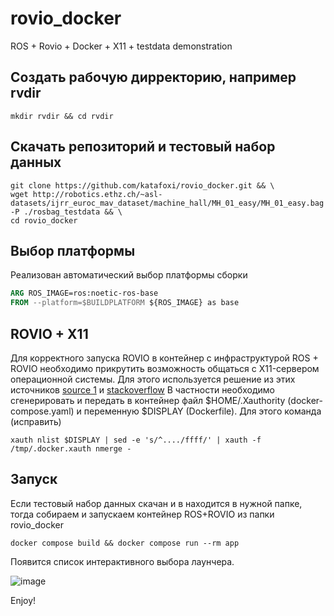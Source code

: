 # rovio_docker
ROS + Rovio + Docker + X11 + testdata demonstration

## Создать рабочую дирректорию, например rvdir
```
mkdir rvdir && cd rvdir
```
## Скачать репозиторий и тестовый набор данных
```
git clone https://github.com/katafoxi/rovio_docker.git && \
wget http://robotics.ethz.ch/~asl-datasets/ijrr_euroc_mav_dataset/machine_hall/MH_01_easy/MH_01_easy.bag -P ./rosbag_testdata && \
cd rovio_docker
```
## Выбор платформы
Реализован автоматический выбор платформы сборки 
```Dockerfile
ARG ROS_IMAGE=ros:noetic-ros-base
FROM --platform=$BUILDPLATFORM ${ROS_IMAGE} as base
```
## ROVIO + X11
Для корректного запуска ROVIO в контейнер с инфраструктурой ROS + ROVIO необходимо прикрутить возможность общаться с X11-сервером операционной системы.
Для этого используется решение из этих источников [source 1](https://dzone.com/articles/docker-x11-client-via-ssh) и [stackoverflow](https://stackoverflow.com/questions/71245228/running-x-server-using-docker)
В частности необходимо сгенерировать и передать в контейнер файл $HOME/.Xauthority (docker-compose.yaml)  и переменную $DISPLAY (Dockerfile).
Для этого команда (исправить)
```
xauth nlist $DISPLAY | sed -e 's/^..../ffff/' | xauth -f /tmp/.docker.xauth nmerge -
```
## Запуск
Если тестовый набор данных скачан и в находится в нужной папке, тогда собираем и запускаем контейнер ROS+ROVIO из папки rovio_docker
```
docker compose build && docker compose run --rm app
```
Появится список интерактивного выбора лаунчера. 

![image](https://github.com/katafoxi/rovio_docker/assets/83884504/794bf74d-2dce-4675-a599-e7535484e533)

Enjoy!
